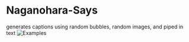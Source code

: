 # Naganohara-Says
generates captions using random bubbles, random images, and piped in text
![Examples](https://u.teknik.io/xHsGe.png)
